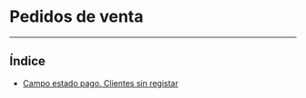 # Pedidos de venta

---

## Índice

- [Campo estado pago. Clientes sin registar](./sh_estadopago.md)
